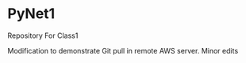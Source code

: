 # PyNet1
Repository For Class1

Modification to demonstrate Git pull in remote AWS server.
Minor edits
